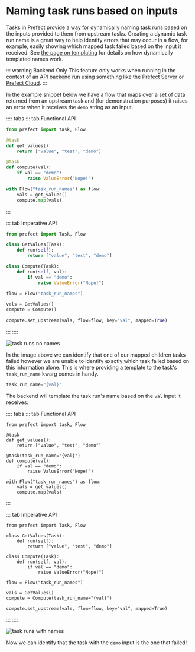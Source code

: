 # Naming task runs based on inputs

Tasks in Prefect provide a way for dynamically naming task runs based on the inputs provided to them from upstream tasks. Creating a dynamic task run name is a great way to help identify errors that may occur in a flow, for example, easily showing which mapped task failed based on the input it received. See [the page on templating](/core/concepts/templating.html) for details on how dynamically templated names work.

::: warning Backend Only
This feature only works when running in the context of an [API backend](/orchestration/) run using something like the [Prefect Server](/orchestration/server/overview.html) or [Prefect Cloud](https://cloud.prefect.io).
:::

In the example snippet below we have a flow that maps over a set of data returned from an upstream task and (for demonstration purposes) it raises an error when it receives the `demo` string as an input.

:::: tabs
::: tab Functional API
```python
from prefect import task, Flow

@task
def get_values():
    return ["value", "test", "demo"]

@task
def compute(val):
    if val == "demo":
        raise ValueError("Nope!")

with Flow("task_run_names") as flow:
    vals = get_values()
    compute.map(vals)
```
:::

::: tab Imperative API
```python
from prefect import Task, Flow

class GetValues(Task):
    def run(self):
        return ["value", "test", "demo"]

class Compute(Task):
    def run(self, val):
        if val == "demo":
            raise ValueError("Nope!")

flow = Flow("task_run_names")

vals = GetValues()
compute = Compute()

compute.set_upstream(vals, flow=flow, key="val", mapped=True)
```
:::
::::

![task runs no names](/idioms/task_runs_no_names.png)

In the image above we can identify that one of our mapped children tasks failed however we are unable to identify exactly which task failed based on this information alone. This is where providing a template to the task's `task_run_name` kwarg comes in handy.

```python
task_run_name="{val}"
```

The backend will template the task run's name based on the `val` input it receives:

:::: tabs
::: tab Functional API
```python{7}
from prefect import task, Flow

@task
def get_values():
    return ["value", "test", "demo"]

@task(task_run_name="{val}")
def compute(val):
    if val == "demo":
        raise ValueError("Nope!")

with Flow("task_run_names") as flow:
    vals = get_values()
    compute.map(vals)
```
:::

::: tab Imperative API
```python{15}
from prefect import Task, Flow

class GetValues(Task):
    def run(self):
        return ["value", "test", "demo"]

class Compute(Task):
    def run(self, val):
        if val == "demo":
            raise ValueError("Nope!")

flow = Flow("task_run_names")

vals = GetValues()
compute = Compute(task_run_name="{val}")

compute.set_upstream(vals, flow=flow, key="val", mapped=True)
```
:::
::::

![task runs with names](/idioms/task_runs_names.png)

Now we can identify that the task with the `demo` input is the one that failed!

